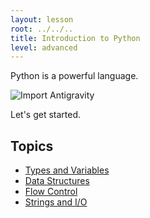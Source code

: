 ```yaml
---
layout: lesson
root: ../../..
title: Introduction to Python
level: advanced
---
```


Python is a powerful language.

![Import Antigravity](http://imgs.xkcd.com/comics/python.png)

Let's get started. 


## Topics

- [Types and Variables](http://nbviewer.ipython.org/urls/raw.githubusercontent.com/swcarpentry/2014-04-14-wise/gh-pages/advanced/python/py-intro/variables.ipynb?create=1)
- [Data Structures](http://nbviewer.ipython.org/urls/raw.githubusercontent.com/swcarpentry/2014-04-14-wise/gh-pages/advanced/python/py-intro/data_structures.ipynb?create=1)
- [Flow Control](flow_control)
- [Strings and I/O](http://nbviewer.ipython.org/urls/raw.githubusercontent.com/swcarpentry/2014-04-14-wise/gh-pages/advanced/python/py-intro/strings-io.ipynb?create=1)
